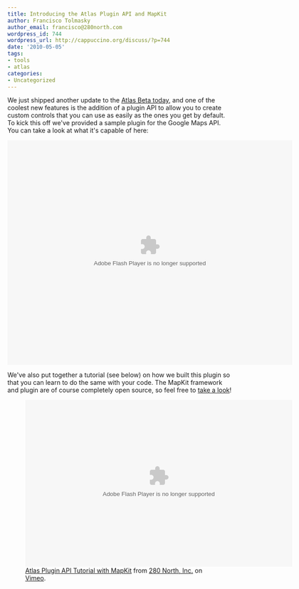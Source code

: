 ```yaml
---
title: Introducing the Atlas Plugin API and MapKit
author: Francisco Tolmasky
author_email: francisco@280north.com
wordpress_id: 744
wordpress_url: http://cappuccino.org/discuss/?p=744
date: '2010-05-05'
tags:
- tools
- atlas
categories:
- Uncategorized
---
```


We just shipped another update to the [Atlas Beta today](https://atlas-beta.heroku.com/forums/downloads/topics/atlas-beta-13), and one of the coolest new features is the addition of a plugin API to allow you to create custom controls that you can use as easily as the ones you get by default. To kick this off we've provided a sample plugin for the Google Maps API. You can take a look at what it's capable of here:

<object width="640" height="505"><param name="movie" value="http://www.youtube.com/v/R80R5mp9coE&amp;hl=en_US&amp;fs=1&amp;rel=0"><param name="allowFullScreen" value="true"><param name="allowscriptaccess" value="always"><embed src="/web/20120509110918oe_/http://www.youtube.com/v/R80R5mp9coE&amp;hl=en_US&amp;fs=1&amp;rel=0" type="application/x-shockwave-flash" allowscriptaccess="always" allowfullscreen="true" width="640" height="505" title="Adobe Flash Player"></object>

We've also put together a tutorial (see below) on how we built this plugin so that you can learn to do the same with your code. The MapKit framework and plugin are of course completely open source, so feel free to [take a look](http://github.com/280north/mapkit/)!

<figure>
<object width="600" height="375" title="Adobe Flash Player"><param name="allowfullscreen" value="true"><param name="allowscriptaccess" value="always"><param name="movie" value="http://vimeo.com/moogaloop.swf?clip_id=11486446&amp;server=vimeo.com&amp;show_title=1&amp;show_byline=1&amp;show_portrait=0&amp;color=00ADEF&amp;fullscreen=1"><embed src="/web/20120509110918oe_/http://vimeo.com/moogaloop.swf?clip_id=11486446&amp;server=vimeo.com&amp;show_title=1&amp;show_byline=1&amp;show_portrait=0&amp;color=00ADEF&amp;fullscreen=1" type="application/x-shockwave-flash" allowfullscreen="true" allowscriptaccess="always" width="600" height="375"></object>
<figcaption><a href="http://vimeo.com/11486446">Atlas Plugin API Tutorial with MapKit</a> from <a href="http://vimeo.com/user2658887">280 North, Inc.</a> on <a href="http://vimeo.com">Vimeo</a>.</figcaption>
</figure>

